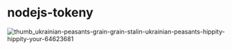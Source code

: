 # nodejs-tokeny

![thumb_ukrainian-peasants-grain-grain-stalin-ukrainian-peasants-hippity-hippity-your-64623681](https://user-images.githubusercontent.com/90755402/150764316-bb2400e0-c664-47c3-95c3-20c1ce8a3570.png)


